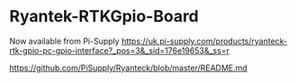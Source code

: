 # Ryantek-RTKGpio-Board
Now available  from Pi-Supply
https://uk.pi-supply.com/products/ryanteck-rtk-gpio-pc-gpio-interface?_pos=3&_sid=176e19653&_ss=r

https://github.com/PiSupply/Ryanteck/blob/master/README.md
